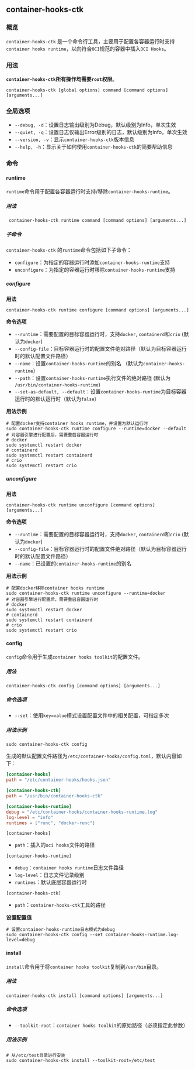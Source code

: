 ## container-hooks-ctk

### 概览

`container-hooks-ctk` 是一个命令行工具，主要用于配置各容器运行时支持`container hooks runtime`，以向符合`OCI`规范的容器中插入`OCI Hooks`。

### 用法

**`container-hooks-ctk`所有操作均需要`root`权限**。

```shell
container-hooks-ctk [global options] command [command options] [arguments...]
```

### 全局选项

- `--debug, -d`：设置日志输出级别为Debug，默认级别为Info，单次生效
- `--quiet, -q`：设置日志仅输出Error级别的日志，默认级别为Info，单次生效
- `--version, -v`：显示`container-hooks-ctk`版本信息
- `--help, -h`：显示关于如何使用`container-hooks-ctk`的简要帮助信息

### 命令

#### runtime

`runtime`命令用于配置各容器运行时支持/移除`container-hooks-runtime`。

##### 用法

```shell
 container-hooks-ctk runtime command [command options] [arguments...]
```

##### 子命令

`container-hooks-ctk` 的`runtime`命令包括如下子命令：

- `configure`：为指定的容器运行时添加`container-hooks-runtime`支持
- `unconfigure`：为指定的容器运行时移除`container-hooks-runtime`支持

##### configure

**用法**

```shell
container-hooks-ctk runtime configure [command options] [arguments...]
```

**命令选项**

- `--runtime`：需要配置的目标容器运行时，支持`docker`, `containerd`和`crio` (默认为`docker`) 
- `--config-file`：目标容器运行时的配置文件绝对路径（默认为目标容器运行时的默认配置文件路径）
- `--name`：设置`container-hooks-runtime`的别名 （默认为`container-hooks-runtime`）
- `--path`：设置`container-hooks-runtime`执行文件的绝对路径 (默认为 `/usr/bin/container-hooks-runtime`) 
- `--set-as-default, --default`：设置`container-hooks-runtime`为目标容器运行时的默认运行时（默认为`false`）

**用法示例**

```shell
# 配置docker支持container hooks runtime，并设置为默认运行时
sudo container-hooks-ctk runtime configure --runtime=docker --default
# 对容器引擎进行配置后，需要重启容器运行时
# docker
sudo systemctl restart docker
# containerd
sudo systemctl restart containerd
# crio
sudo systemctl restart crio
```

##### unconfigure

**用法**

```shell
container-hooks-ctk runtime unconfigure [command options] [arguments...]
```

**命令选项**

- `--runtime`：需要配置的目标容器运行时，支持`docker`, `containerd`和`crio` (默认为`docker`) 
- `--config-file`：目标容器运行时的配置文件绝对路径（默认为目标容器运行时的默认配置文件路径）
- `--name`：已设置的`container-hooks-runtime`的别名

**用法示例**

```shell
# 配置docker移除container hooks runtime
sudo container-hooks-ctk runtime unconfigure --runtime=docker
# 对容器引擎进行配置后，需要重启容器运行时
# docker
sudo systemctl restart docker
# containerd
sudo systemctl restart containerd
# crio
sudo systemctl restart crio
```

#### config

`config`命令用于生成`container hooks toolkit`的配置文件。

##### 用法

```shell
container-hooks-ctk config [command options] [arguments...]
```

##### 命令选项

- `--set`：使用`key=value`模式设置配置文件中的相关配置，可指定多次

##### 用法示例

```shell
sudo container-hooks-ctk config
```

生成的默认配置文件路径为`/etc/container-hooks/config.toml`，默认内容如下：

```toml
[container-hooks]
path = "/etc/container-hooks/hooks.json"

[container-hooks-ctk]
path = "/usr/bin/container-hooks-ctk"

[container-hooks-runtime]
debug = "/etc/container-hooks/container-hooks-runtime.log"
log-level = "info"
runtimes = ["runc", "docker-runc"]
```

`[container-hooks]`

- `path`：插入的`oci hooks`文件的路径

`[container-hooks-runtime]`

- `debug`：`container hooks runtime`日志文件路径
- `log-level`：日志文件记录级别
- `runtimes`：默认底层容器运行时

`[container-hooks-ctk]`

- `path`：`container-hooks-ctk`工具的路径

**设置配置值**

```shell
# 设置container-hooks-runtime日志模式为debug
sudo container-hooks-ctk config --set container-hooks-runtime.log-level=debug
```

#### install

`install`命令用于将`container hooks toolkit`复制到`/usr/bin`目录。

##### 用法

```shell
container-hooks-ctk install [command options] [arguments...]
```

##### 命令选项

- `--toolkit-root`：`container hooks toolkit`的原始路径（必须指定此参数）

##### 用法示例

```shell
# 从/etc/test目录进行安装
sudo container-hooks-ctk install --toolkit-root=/etc/test
```

